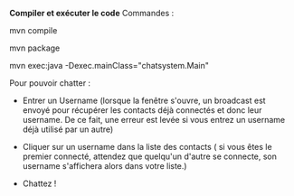 **Compiler et exécuter le code**
Commandes : 

mvn compile

mvn package

mvn exec:java -Dexec.mainClass="chatsystem.Main" 

Pour pouvoir chatter : 

- Entrer un Username (lorsque la fenêtre s'ouvre, un broadcast est envoyé pour récupérer les contacts déjà connectés et donc leur username. De ce fait, une erreur est levée si vous entrez un username déjà utilisé par un autre)
  
- Cliquer sur un username dans la liste des contacts ( si vous êtes le premier connecté, attendez que quelqu'un d'autre se connecte, son username s'affichera alors dans votre liste.)
  
- Chattez !
